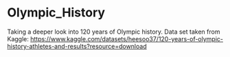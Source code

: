 # Olympic_History
Taking a deeper look into 120 years of Olympic history. Data set taken from Kaggle: https://www.kaggle.com/datasets/heesoo37/120-years-of-olympic-history-athletes-and-results?resource=download
